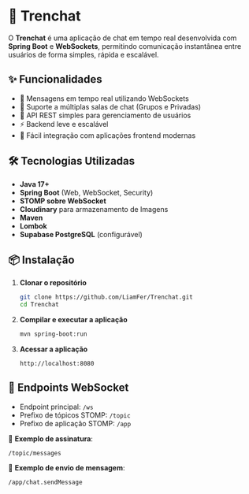 # 🚆 Trenchat

O **Trenchat** é uma aplicação de chat em tempo real desenvolvida com **Spring Boot** e **WebSockets**, permitindo comunicação instantânea entre usuários de forma simples, rápida e escalável.

## ✨ Funcionalidades

- 📡 Mensagens em tempo real utilizando WebSockets
- 💬 Suporte a múltiplas salas de chat (Grupos e Privadas)
- 🔐 API REST simples para gerenciamento de usuários
- ⚡ Backend leve e escalável
- 🔗 Fácil integração com aplicações frontend modernas

## 🛠️ Tecnologias Utilizadas

- **Java 17+**
- **Spring Boot** (Web, WebSocket, Security)
- **STOMP sobre WebSocket**
- **Cloudinary** para armazenamento de Imagens
- **Maven**
- **Lombok**
- **Supabase PostgreSQL** (configurável)

## 📦 Instalação

1. **Clonar o repositório**
   ```bash
   git clone https://github.com/LiamFer/Trenchat.git
   cd Trenchat
   ```

2. **Compilar e executar a aplicação**

   ```bash
   mvn spring-boot:run
   ```

3. **Acessar a aplicação**

   ```
   http://localhost:8080
   ```

## 🔌 Endpoints WebSocket

* Endpoint principal: `/ws`
* Prefixo de tópicos STOMP: `/topic`
* Prefixo de aplicação STOMP: `/app`

📍 **Exemplo de assinatura**:

```
/topic/messages
```

📍 **Exemplo de envio de mensagem**:

```
/app/chat.sendMessage
```

